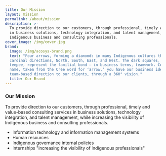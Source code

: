 ```yaml
---
title: Our Mission
layout: mission
permalink: /about/mission
description: >-
  To provide direction to our customers, through professional, timely and value-based consulting services
  in business solutions, technology integration, and talent management, while increasing the visibility of
  Indigenous business and consulting professionals.
cover_image: /img/cover.jpg
brand:
  image: /img/acosys-brand.png
  text: "Four arrows, forming a diamond: in many Indigenous cultures this symbolizes the four
  cardinal directions, North, South, East, and West. The dark squares, in the shape of a
  teepee, represent the familial bond – in business terms, teamwork. Combined with our
  name, taken from the Cree word for ‘arrow,’ you have our business ideal: effective and
  team-based direction to our clients, through a 360° vision."
  title: Our Brand
---
```

### Our Mission

To provide direction to our customers, through professional, timely and value-based consulting services
in business solutions, technology integration, and talent management, while increasing the visibility of
Indigenous business and consulting professionals.

- Information technology and information management systems
- Human resources
- Indigenous governance internal policies
- Internships "increasing the visibility of Indigenous professionals"
